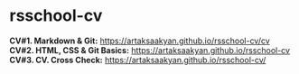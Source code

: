 # rsschool-cv

**CV#1. Markdown & Git:** https://artaksaakyan.github.io/rsschool-cv/cv  
**CV#2. HTML, CSS & Git Basics:** https://artaksaakyan.github.io/rsschool-cv  
**CV#3. CV. Cross Check:** https://artaksaakyan.github.io/rsschool-cv/  